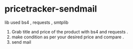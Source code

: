 # pricetracker-sendmail
lib used bs4 , requests , smtplib 
1. Grab title and price of the product with bs4 and requests . 
2. make condition as per your desired price and compare . 
3. send mail 
